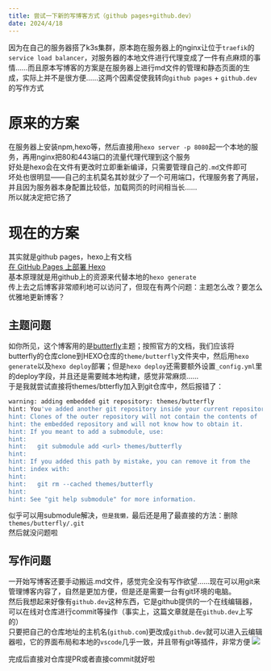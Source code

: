 ```yaml
---
title: 尝试一下新的写博客方式（github pages+github.dev）
date: 2024/4/18
---
```


因为在自己的服务器搭了k3s集群，原本跑在服务器上的nginx让位于`traefik`的`service load balancer`，对服务器的本地文件进行代理变成了一件有点麻烦的事情……而且原本写博客的方案是在服务器上进行md文件的管理和静态页面的生成，实际上并不是很方便……这两个因素促使我转向`github pages` + `github.dev`的写作方式

# 原来的方案
在服务器上安装npm,hexo等，然后直接用`hexo server -p 8080`起一个本地的服务，再用nginx把80和443端口的流量代理代理到这个服务  
好处是hexo会在文件有更改时立即重新编译，只需要管理自己的`.md`文件即可  
坏处也很明显——自己的主机莫名其妙就少了一个可用端口，代理服务套了两层，并且因为服务器本身配置比较低，加载网页的时间相当长……  
所以就决定把它扬了  

# 现在的方案
其实就是github pages，hexo上有文档  
[在 GitHub Pages 上部署 Hexo](https://hexo.io/zh-cn/docs/github-pages)  
基本原理就是用github上的资源来代替本地的`hexo generate`  
传上去之后博客非常顺利地可以访问了，但现在有两个问题：主题怎么改？要怎么优雅地更新博客？  

## 主题问题
如你所见，这个博客用的是[butterfly](https://butterfly.js.org/)主题；按照官方的文档，我们应该将butterfly的仓库clone到HEXO仓库的`theme/butterfly`文件夹中，然后用`hexo generate`以及`hexo deploy`部署；但是`hexo deploy`还需要额外设置`_config.yml`里的deploy字段，并且还是需要贼本地构建，感觉非常麻烦……  
于是我就尝试直接将themes/btterfly加入到git仓库中，然后报错了：
```bash
warning: adding embedded git repository: themes/butterfly
hint: You've added another git repository inside your current repository.
hint: Clones of the outer repository will not contain the contents of
hint: the embedded repository and will not know how to obtain it.
hint: If you meant to add a submodule, use:
hint: 
hint:   git submodule add <url> themes/butterfly
hint: 
hint: If you added this path by mistake, you can remove it from the
hint: index with:
hint: 
hint:   git rm --cached themes/butterfly
hint: 
hint: See "git help submodule" for more information.
```
似乎可以用submodule解决，`但是我懒，`最后还是用了最直接的方法：删除`themes/butterfly/.git`  
然后就没问题啦

## 写作问题
一开始写博客还要手动搬运.md文件，感觉完全没有写作欲望……现在可以用git来管理博客内容了，自然是更加方便，但是还是需要一台有git环境的电脑。  
然后我想起来好像有`github.dev`这种东西，它是github提供的一个在线编辑器，可以在线对仓库进行commit等操作（事实上，这篇文章就是在`github.dev`上写的）  
只要把自己的仓库地址的主机名(`github.com`)更改成`github.dev`就可以进入云编辑器啦，它的界面布局和本地的`vscode`几乎一致，并且带有git等插件，非常方便
![](http://chev.n2ptr.space/images/2024/04/18/39b47f2c7ed9a993b2940c05af01630f.png)

完成后直接对仓库提PR或者直接commit就好啦